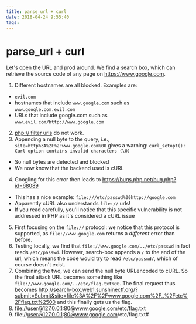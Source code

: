 ```yaml
---
title: parse_url + curl
date: 2018-04-24 9:55:40
tags:
---
```


# parse_url + curl

Let's open the URL and prod around. We find a search box, which can retrieve the source code of any page on https://www.google.com.

1. Different hostnames are all blocked. Examples are:
  * `evil.com` 
  * hostnames that include `www.google.com` such as `www.google.com.evil.com` 
  * URLs that include google.com such as `www.evil.com/http://www.google.com`
2. [php:// filter urls](https://www.idontplaydarts.com/2011/02/using-php-filter-for-local-file-inclusion/) do not work.
3. Appending a null byte to the query, i.e., `site=http%3A%2F%2Fwww.google.com%00` gives a warning: `curl_setopt(): Curl option contains invalid characters (\0)`
  * So null bytes are detected and blocked
  * We now know that the backend used is cURL
4. Googling for this error then leads to https://bugs.php.net/bug.php?id=68089
  * This has a nice example: `file:///etc/passwd%00http://google.com`
  * Apparently cURL also understands `file://` urls!
  * If you read carefully, you'll notice that this specific vulnerability is not addressed in PHP as it's considered a cURL issue
5. First focusing on the `file://` protocol: we notice that this protocol is supported, as `file://www.google.com` returns a _different_ error than before.
6. Testing locally, we find that `file://www.google.com/../etc/passwd` in fact reads `/etc/passwd`. However, search-box appends a `/`
   to the end of the url, which means the code would try to read `/etc/passwd/`, which of course doesn't exist.
7. Combining the two, we can send the null byte URLencoded to cURL. So the final attack URL becomes something like
   `file://www.google.com/../etc/flag.txt%00`. The final request thus becomes
   http://search-box.web1.sunshinectf.org/?submit=Submit&site=file%3A%2F%2Fwww.google.com%2F..%2Fetc%2Fflag.txt%2500
   and this finally gets us the flag.
8. file://user@127.0.0.1:80@www.google.com/etc/flag.txt
9. file://user@127.0.0.1:80@www.google.com/etc/flag.txt#